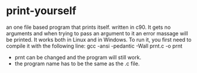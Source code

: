# print-yourself
an one file based program that prints itself. written in c90.
It gets no arguments and when trying to pass an argument to it an error massage will be printed.
It works both in Linux and in Windows.
To run it, you first need to compile it with the following line:
  gcc -ansi -pedantic -Wall prnt.c -o prnt
 * prnt can be changed and the program will still work.
 * the program name has to be the same as the .c file.
